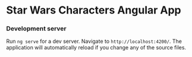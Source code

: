 # Star Wars Characters Angular App

### Development server
Run `ng serve` for a dev server. Navigate to `http://localhost:4200/`. The application will automatically reload if you change any of the source files.
